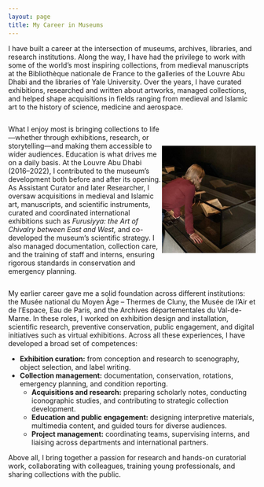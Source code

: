 ```yaml
---
layout: page
title: My Career in Museums
---
```


I have built a career at the intersection of museums, archives, libraries, and research institutions. Along the way, I have had the privilege to work with some of the world’s most inspiring collections, from medieval manuscripts at the Bibliothèque nationale de France to the galleries of the Louvre Abu Dhabi and the libraries of Yale University. Over the years, I have curated exhibitions, researched and written about artworks, managed collections, and helped shape acquisitions in fields ranging from medieval and Islamic art to the history of science, medicine and aerospace.

<div style="display: flex; align-items: center;">

What I enjoy most is bringing collections to life—whether through exhibitions, research, or storytelling—and making them accessible to wider audiences. Education is what drives me on a daily basis. At the Louvre Abu Dhabi (2016–2022), I contributed to the museum’s development both before and after its opening. As Assistant Curator and later Researcher, I oversaw acquisitions in medieval and Islamic art, manuscripts, and scientific instruments, curated and coordinated international exhibitions such as *Furusiyya: the Art of Chivalry between East and West,* and co-developed the museum’s scientific strategy. I also managed documentation, collection care, and the training of staff and interns, ensuring rigorous standards in conservation and emergency planning.

  <a href="/assets/img/LAD.jpg" data-lightbox="PBP" data-title="Louvre Abu Dhabi ©Beverly Galdamez">
    <img src="/assets/img/LAD.jpg" title="Louvre Abu Dhabi ©Beverly Galdamez" style="width: 3000px; margin-right: 100px;">
  </a>
  
</div>

My earlier career gave me a solid foundation across different institutions: the Musée national du Moyen Âge – Thermes de Cluny, the Musée de l’Air et de l’Espace, Eau de Paris, and the Archives départementales du Val-de-Marne. In these roles, I worked on exhibition design and installation, scientific research, preventive conservation, public engagement, and digital initiatives such as virtual exhibitions. Across all these experiences, I have developed a broad set of competences:
  - **Exhibition curation:** from conception and research to scenography, object selection, and label writing.
  - **Collection management:** documentation, conservation, rotations, emergency planning, and condition reporting.
	- **Acquisitions and research:** preparing scholarly notes, conducting iconographic studies, and contributing to strategic collection development.
	- **Education and public engagement:** designing interpretive materials, multimedia content, and guided tours for diverse audiences.
	- **Project management:** coordinating teams, supervising interns, and liaising across departments and international partners.

Above all, I bring together a passion for research and hands-on curatorial work, collaborating with colleagues, training young professionals, and sharing collections with the public.